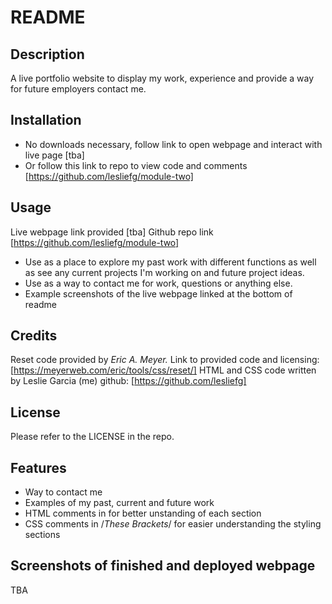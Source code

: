 # README

## Description

A live portfolio website to display my work, experience and provide a way for future employers contact me.

## Installation

- No downloads necessary, follow link to open webpage and interact with live page [tba]
- Or follow this link to repo to view code and comments [https://github.com/lesliefg/module-two]

## Usage

Live webpage link provided [tba]
Github repo link [https://github.com/lesliefg/module-two]

- Use as a place to explore my past work with different functions as well as see any current projects I'm working on and future project ideas.
- Use as a way to contact me for work, questions or anything else.
- Example screenshots of the live webpage linked at the bottom of readme

## Credits

Reset code provided by <i>Eric A. Meyer.</i> Link to provided code and licensing: [https://meyerweb.com/eric/tools/css/reset/] 
HTML and CSS code written by Leslie Garcia (me) github: [https://github.com/lesliefg]

## License

Please refer to the LICENSE in the repo.

## Features
- Way to contact me
- Examples of my past, current and future work
- HTML comments in <!--These brackets--> for better unstanding of each section 
- CSS comments in /*These Brackets*/ for easier understanding the styling sections

## Screenshots of finished and deployed webpage
TBA
